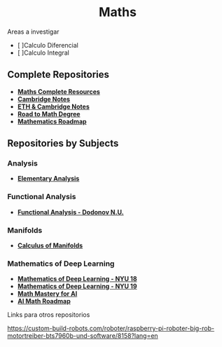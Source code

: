 <div align="center">
	<h1> Maths</h1>
</div>

Areas a investigar 

* [ ]Calculo Diferencial
* [ ]Calculo Integral

<h2> Complete Repositories</h2>

* [**Maths Complete Resources**](https://github.com/nculwell/MathStudy.git)
* [**Cambridge Notes**](https://github.com/b-mehta/maths-notes.git)
* [**ETH & Cambridge Notes**](https://github.com/zpgeng/ETH-CAM-MATHS.git)
* [**Road to Math Degree**](https://github.com/Rowing0914/Road-to-Maths-Degree.git)
* [**Mathematics Roadmap**](https://github.com/GunhoChoi/Mathematics-Roadmap.git)

<h2> Repositories by Subjects</h2>


<h3> Analysis</h3>

* [**Elementary Analysis**](https://github.com/luqmanmalik/Elementary-Analysis.git)


<h3> Functional Analysis</h3>

* [**Functional Analysis - Dodonov N.U.**](https://github.com/sugakandrey/Functional-analysis.git)


<h3> Manifolds</h3>

* [**Calculus of Manifolds**](https://github.com/luqmanmalik/Calculus-on-Manifolds.git)


<h3> Mathematics of Deep Learning</h3>

* [**Mathematics of Deep Learning - NYU 18**](https://github.com/joanbruna/MathsDL-spring18.git)
* [**Mathematics of Deep Learning - NYU 19**](https://github.com/joanbruna/MathsDL-spring19.git)
* [**Math Mastery for AI**](https://github.com/Niraj-Lunavat/Maths-for-Artificial-Intelligence.git)
* [**AI Math Roadmap**](https://github.com/jasmcaus/ai-math-roadmap.git)



Links para otros repositorios 

https://custom-build-robots.com/roboter/raspberry-pi-roboter-big-rob-motortreiber-bts7960b-und-software/8158?lang=en
